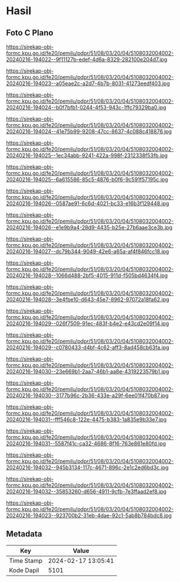 # Hasil

## Foto C Plano

https://sirekap-obj-formc.kpu.go.id/fe20/pemilu/pdpr/51/08/03/20/04/5108032004002-20240216-194022--9f11127b-edef-4d6a-8329-282100e204d7.jpg

https://sirekap-obj-formc.kpu.go.id/fe20/pemilu/pdpr/51/08/03/20/04/5108032004002-20240216-194023--a05eae2c-a2d7-4b7b-8031-41273eedf403.jpg

https://sirekap-obj-formc.kpu.go.id/fe20/pemilu/pdpr/51/08/03/20/04/5108032004002-20240216-194024--b0f7bfb1-0244-4f53-943c-1ffc79329ba0.jpg

https://sirekap-obj-formc.kpu.go.id/fe20/pemilu/pdpr/51/08/03/20/04/5108032004002-20240216-194024--41e75b99-9208-47cc-8637-4c088c418876.jpg

https://sirekap-obj-formc.kpu.go.id/fe20/pemilu/pdpr/51/08/03/20/04/5108032004002-20240216-194025--1ec34abb-9241-422a-998f-2312338f53fb.jpg

https://sirekap-obj-formc.kpu.go.id/fe20/pemilu/pdpr/51/08/03/20/04/5108032004002-20240216-194025--6a615586-85c5-4876-b0f6-9c591f57195c.jpg

https://sirekap-obj-formc.kpu.go.id/fe20/pemilu/pdpr/51/08/03/20/04/5108032004002-20240216-194026--0587ae91-6c6d-4021-bc33-e16b3f129448.jpg

https://sirekap-obj-formc.kpu.go.id/fe20/pemilu/pdpr/51/08/03/20/04/5108032004002-20240216-194026--e1e9b9a4-28d9-4435-b25e-27b6aae3ce3b.jpg

https://sirekap-obj-formc.kpu.go.id/fe20/pemilu/pdpr/51/08/03/20/04/5108032004002-20240216-194027--dc79b344-9049-42e6-a65a-af4f846fcc18.jpg

https://sirekap-obj-formc.kpu.go.id/fe20/pemilu/pdpr/51/08/03/20/04/5108032004002-20240216-194028--1066d488-2bf5-4015-911d-f505bd4634f4.jpg

https://sirekap-obj-formc.kpu.go.id/fe20/pemilu/pdpr/51/08/03/20/04/5108032004002-20240216-194028--3e4fbe10-d643-45e7-8962-97072a18fa62.jpg

https://sirekap-obj-formc.kpu.go.id/fe20/pemilu/pdpr/51/08/03/20/04/5108032004002-20240216-194029--026f7509-91ec-483f-b4e2-e43cd2e09f14.jpg

https://sirekap-obj-formc.kpu.go.id/fe20/pemilu/pdpr/51/08/03/20/04/5108032004002-20240216-194029--c0780433-d4bf-4c62-aff3-8ad458cb63fa.jpg

https://sirekap-obj-formc.kpu.go.id/fe20/pemilu/pdpr/51/08/03/20/04/5108032004002-20240216-194030--23e669b1-2aa7-46b1-aa8e-4319223579b1.jpg

https://sirekap-obj-formc.kpu.go.id/fe20/pemilu/pdpr/51/08/03/20/04/5108032004002-20240216-194030--3177b96c-2b36-433e-a29f-6ee01f470b87.jpg

https://sirekap-obj-formc.kpu.go.id/fe20/pemilu/pdpr/51/08/03/20/04/5108032004002-20240216-194031--fff546c8-122e-4475-b383-1a835e9b33e7.jpg

https://sirekap-obj-formc.kpu.go.id/fe20/pemilu/pdpr/51/08/03/20/04/5108032004002-20240216-194031--5587f41c-ca32-4686-8f16-763e861e80fd.jpg

https://sirekap-obj-formc.kpu.go.id/fe20/pemilu/pdpr/51/08/03/20/04/5108032004002-20240216-194032--945b3134-117c-4671-896c-2e1c2ed6bd3c.jpg

https://sirekap-obj-formc.kpu.go.id/fe20/pemilu/pdpr/51/08/03/20/04/5108032004002-20240216-194032--35853260-d656-4911-9cfb-7e3ffaad2ef8.jpg

https://sirekap-obj-formc.kpu.go.id/fe20/pemilu/pdpr/51/08/03/20/04/5108032004002-20240216-194023--923700b2-31eb-4dae-92c1-5ab8b784bdc8.jpg


## Metadata

| Key        | Value               |
| ---------- | ------------------- |
| Time Stamp | 2024-02-17 13:05:41 |
| Kode Dapil | 5101                |



